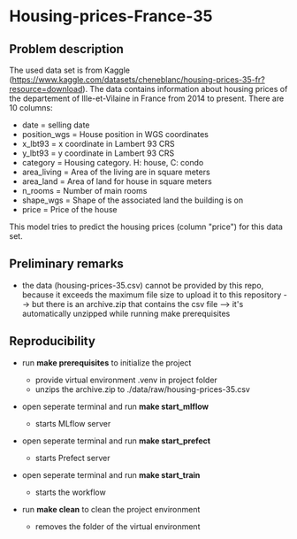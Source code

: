 # Housing-prices-France-35

## Problem description
The used data set is from Kaggle (https://www.kaggle.com/datasets/cheneblanc/housing-prices-35-fr?resource=download). The data contains information about housing prices of the departement of Ille-et-Vilaine in France from 2014 to present.
There are 10 columns:
- date  =   selling date
- position_wgs  =   House position in WGS coordinates
- x_lbt93   =   x coordinate in Lambert 93 CRS
- y_lbt93   =   y coordinate in Lambert 93 CRS
- category  =   Housing category. H: house, C: condo
- area_living   =  Area of the living are in square meters 
- area_land =   Area of land for house in square meters
- n_rooms   =   Number of main rooms
- shape_wgs =   Shape of the associated land the building is on
- price     =   Price of the house

This model tries to predict the housing prices (column "price") for this data set.

## Preliminary remarks
- the data (housing-prices-35.csv) cannot be provided by this repo, because it exceeds the maximum file size to upload it to this repository --> but there is an archive.zip that contains the csv file --> it's automatically unzipped while running make prerequisites

## Reproducibility
- run **make prerequisites** to initialize the project
    * provide virtual environment .venv in project folder
    * unzips the archive.zip to ./data/raw/housing-prices-35.csv

- open seperate terminal and run **make start_mlflow**
    * starts MLflow server

- open seperate terminal and run **make start_prefect**
    * starts Prefect server

- open seperate terminal and run **make start_train**
    * starts the workflow

- run **make clean** to clean the project environment
    * removes the folder of the virtual environment 